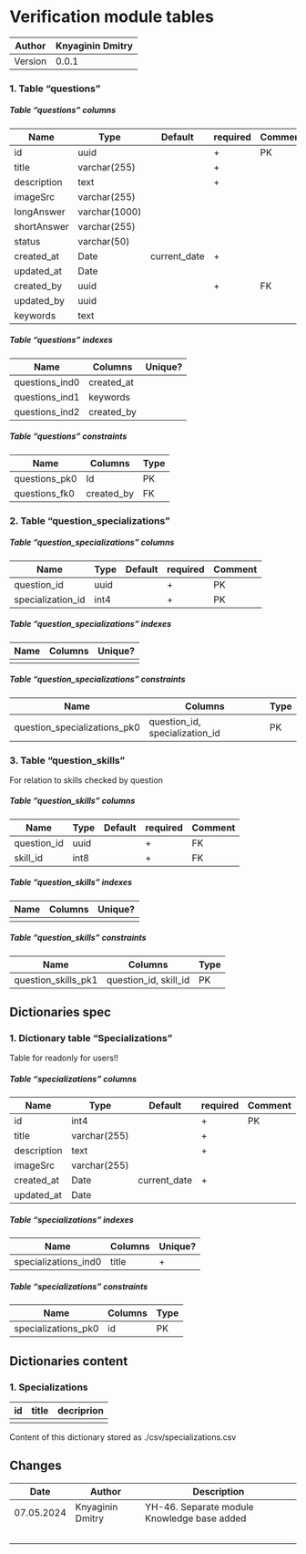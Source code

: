 # Verification module tables

| Author  | Knyaginin Dmitry |
| ------- | ---------------- |
| Version | 0.0.1            |



### 1. Table “questions”

##### Table “questions” columns

| **Name**          | **Type**      | **Default**  | **required** | **Comment** |
| ----------------- | ------------- | ------------ | ------------ | ----------- |
| id                | uuid          |              | +            | PK          |
| title             | varchar(255)  |              | +            |             |
| description       | text          |              | +            |             |
| imageSrc          | varchar(255)  |              |              |             |
| longAnswer        | varchar(1000) |              |              |             |
| shortAnswer       | varchar(255)  |              |              |             |
| status            | varchar(50)   |              |              |             |
| created_at        | Date          | current_date | +            |             |
| updated_at        | Date          |              |              |             |
| created_by        | uuid          |              | +            | FK          |
| updated_by        | uuid          |              |              |             |
| keywords          | text          |              |              |             |


##### Table “questions” indexes

| **Name**       | **Columns**       | **Unique?** |
| -------------- | ----------------- | ----------- |
| questions_ind0 | created_at        |             |
| questions_ind1 | keywords          |             |
| questions_ind2 | created_by        |             |

##### Table “questions” constraints

| **Name**      | **Columns** | **Type** |
| ------------- | ----------- | -------- |
| questions_pk0 | Id          | PK       |
| questions_fk0 | created_by  | FK       |


### 2. Table “question_specializations”

##### Table “question_specializations” columns

| **Name**          | **Type**      | **Default**  | **required** | **Comment** |
| ----------------- | ------------- | ------------ | ------------ | ----------- |
| question_id       | uuid          |              | +            | PK          |
| specialization_id | int4          |              | +            | PK          |


##### Table “question_specializations” indexes

| **Name**                      | **Columns**       | **Unique?** |
| ----------------------------- | ----------------- | ----------- |
|                               |                   |             |

##### Table “question_specializations” constraints

| **Name**                     | **Columns**                     | **Type** |
| ---------------------------- | ------------------------------- | -------- |
| question_specializations_pk0 | question_id, specialization_id  | PK       |


### 3. Table “question_skills”

For relation to skills checked by question

##### Table “question_skills” columns

| **Name**    | **Type** | **Default** | **required** | **Comment** |
| ----------- | -------- | ----------- | ------------ | ----------- |
| question_id | uuid     |             | +            | FK          |
| skill_id    | int8     |             | +            | FK          |

##### Table “question_skills” indexes

| **Name** | **Columns** | **Unique?** |
| -------- | ----------- | ----------- |
|          |             |             |

##### Table “question_skills” constraints

| **Name**            | **Columns**           | **Type** |
| ------------------- | --------------------- | -------- |
| question_skills_pk1 | question_id, skill_id | PK       |


## Dictionaries spec


### 1. Dictionary table “Specializations”

Table for readonly for users!!

##### Table “specializations” columns

| **Name**    | **Type**     | **Default**  | **required** | **Comment** |
| ----------- | ------------ | ------------ | ------------ | ----------- |
| id          | int4         |              | +            | PK          |
| title       | varchar(255) |              | +            |             |
| description | text         |              | +            |             |
| imageSrc    | varchar(255) |              |              |             |
| created_at  | Date         | current_date | +            |             |
| updated_at  | Date         |              |              |             |

##### Table “specializations” indexes

| **Name**             | **Columns** | **Unique?** |
| -------------------- | ----------- | ----------- |
| specializations_ind0 | title       | +           |

##### Table “specializations” constraints

| **Name**            | **Columns** | **Type** |
| ------------------- | ----------- | -------- |
| specializations_pk0 | id          | PK       |


## Dictionaries content

### 1. Specializations

| **id** | **title** | **decriprion** |
| ------ | --------- | -------------- |
|        |           |                |

Content of this dictionary stored as ./csv/specializations.csv


## Changes

| **Date**   | **Author**       | **Description**                                                      |
| ---------- | ---------------- | -------------------------------------------------------------------- |
| 07.05.2024 | Knyaginin Dmitry | YH-46. Separate module Knowledge base added                          |
|            |                  |                                                                      |
|            |                  |                                                                      |
|            |                  |                                                                      |
|            |                  |                                                                      |
|            |                  |                                                                      |
